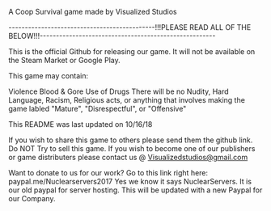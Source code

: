 A Coop Survival game made by Visualized Studios

---------------------------------------------!!!PLEASE READ ALL OF THE BELOW!!!------------------------------------------------------

This is the official Github for releasing our game. It will not be available on the Steam Market or Google Play.



This game may contain:

Violence
Blood & Gore
Use of Drugs
There will be no Nudity, Hard Language, Racism, Religious acts, or anything that involves making the game labled "Mature", "Disrespectful", or "Offensive"

This README was last updated on 10/16/18

If you wish to share this game to others please send them the github link. Do NOT Try to sell this game. If you wish to become one of our publishers or game distributers please contact us @ Visualizedstudios@gmail.com

Want to donate to us for our work? Go to this link right here: paypal.me/Nuclearservers2017 Yes we know it says NuclearServers. It is our old paypal for server hosting. This will be updated with a new Paypal for our Company.
